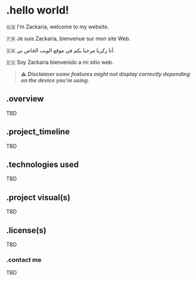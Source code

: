 # .hello world!

:uk: I'm Zackaria, welcome to my website.

:fr: Je suis Zackaria, bienvenue sur mon site Web.
 
:saudi_arabia: أنا زكريا مرحبا بكم في موقع الويب الخاص بي.

:es: Soy Zackaria bienvenido a mi sitio web.

> :warning: ***Disclaimer some features might not display correctly depending on the device you're using.***

## .overview

TBD

## .project_timeline

TBD

## .technologies used

TBD

## .project visual(s)

TBD

## .license(s)

TBD

### .contact me

TBD
